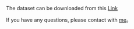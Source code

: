 The dataset can be downloaded from this [Link](https://pan.baidu.com/s/14fc34rvbD6DGtP95YPiCqw&pwd=lg4n)

If you have any questions, please contact with [me](mailto:geminixl615@gmail.com)。
